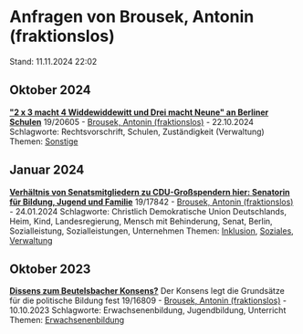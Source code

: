 # Anfragen von Brousek, Antonin (fraktionslos)

Stand: 11.11.2024 22:02

## Oktober 2024
**["2 x 3 macht 4 Widdewiddewitt und Drei macht Neune" an Berliner Schulen](https://pardok.parlament-berlin.de/starweb/adis/citat/VT/19/SchrAnfr/S19-20605.pdf)**
19/20605 - [Brousek, Antonin (fraktionslos)](autor_brousek_antonin_fraktionslos.md) - 22.10.2024
Schlagworte: Rechtsvorschrift, Schulen, Zuständigkeit (Verwaltung)
Themen: [Sonstige](thema_sonstige.md)

## Januar 2024
**[Verhältnis von Senatsmitgliedern zu CDU-Großspendern hier: Senatorin für Bildung, Jugend und Familie](https://pardok.parlament-berlin.de/starweb/adis/citat/VT/19/SchrAnfr/S19-17842.pdf)**
19/17842 - [Brousek, Antonin (fraktionslos)](autor_brousek_antonin_fraktionslos.md) - 24.01.2024
Schlagworte: Christlich Demokratische Union Deutschlands, Heim, Kind, Landesregierung, Mensch mit Behinderung, Senat, Berlin, Sozialleistung, Sozialleistungen, Unternehmen
Themen: [Inklusion](thema_inklusion.md), [Soziales](thema_soziales.md), [Verwaltung](thema_verwaltung.md)

## Oktober 2023
**[Dissens zum Beutelsbacher Konsens?](https://pardok.parlament-berlin.de/starweb/adis/citat/VT/19/SchrAnfr/S19-16809.pdf)**
Der Konsens legt die Grundsätze für die politische Bildung fest
19/16809 - [Brousek, Antonin (fraktionslos)](autor_brousek_antonin_fraktionslos.md) - 10.10.2023
Schlagworte: Erwachsenenbildung, Jugendbildung, Unterricht
Themen: [Erwachsenenbildung](thema_erwachsenenbildung.md)

